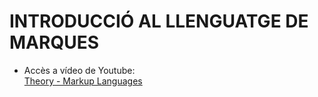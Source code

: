 # INTRODUCCIÓ AL LLENGUATGE DE MARQUES

- Accès a vídeo de Youtube:  
  [Theory - Markup Languages](https://www.youtube.com/watch?v=6PWOswN4lgg)
